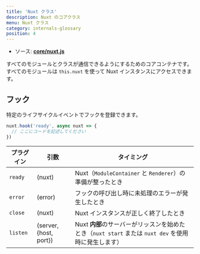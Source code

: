 ```yaml
---
title: 'Nuxt クラス'
description: Nuxt のコアクラス
menu: Nuxt クラス
category: internals-glossary
position: 4
---
```


- ソース: **[core/nuxt.js](https://github.com/nuxt/nuxt.js/blob/dev/packages/core/src/nuxt.js)**

すべてのモジュールとクラスが通信できるようにするためのコアコンテナです。すべてのモジュールは `this.nuxt` を使って Nuxt インスタンスにアクセスできます。

## フック

特定のライフサイクルイベントでフックを登録できます。

```js
nuxt.hook('ready', async nuxt => {
  // ここにコードを記述してください
})
```

| プラグイン | 引数 | タイミング |
| --- | --- | --- |
| `ready` | (nuxt) | Nuxt（`ModuleContainer` と `Renderer`）の準備が整ったとき |
| `error` | (error) | フックの呼び出し時に未処理のエラーが発生したとき |
| `close` | (nuxt) | Nuxt インスタンスが正しく終了したとき |
| `listen` | (server, {host, port}) | Nuxt **内部**のサーバーがリッスンを始めたとき（`nuxt start` または `nuxt dev` を使用時に発生します） |
